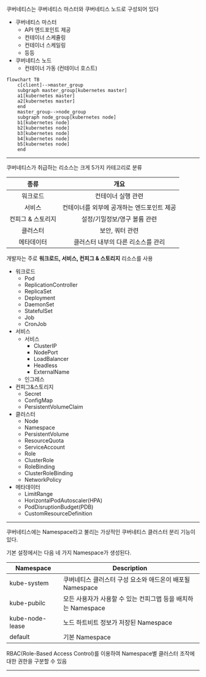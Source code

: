 쿠버네티스는 쿠버네티스 마스터와 쿠버네티스 노드로 구성되어 있다  
- 쿠버네티스 마스터
  - API 엔드포인트 제공
  - 컨테이너 스케쥴링
  - 컨테이너 스케일링
  - 등등
- 쿠버네티스 노드
  -  컨테이너 가동 (컨테이너 호스트)

```mermaid
flowchart TB
    c[client]-->master_group
    subgraph master_group[kubernetes master]
    a1[kubernetes master]
    a2[kubernetes master]
    end
    master_group-->node_group
    subgraph node_group[kubernetes node]
    b1[kubernetes node]
    b2[kubernetes node]
    b3[kubernetes node]
    b4[kubernetes node]
    b5[kubernetes node]
    end
```

---

쿠버네티스가 취급하는 리소스는 크게 5가지 카테고리로 분류

|     종류     |           개요            |
|:----------:|:-----------------------:|
|    워크로드    |       컨테이너 실행 관련        |
|    서비스     | 컨테이너를 외부에 공개하는 엔드포인트 제공 |
| 컨피그 & 스토리지 |    설정/기밀정보/영구 볼륨 관련     |
|    클러스터    |        보안, 쿼터 관련        |
|   메타데이터    |   클러스터 내부의 다른 리소스를 관리   |

개발자는 주로 **워크로드, 서비스, 컨피그 & 스토리지** 리소스를 사용

- 워크로드
  - Pod
  - ReplicationController
  - ReplicaSet
  - Deployment
  - DaemonSet
  - StatefulSet
  - Job
  - CronJob
- 서비스
  - 서비스
    - ClusterIP
    - NodePort
    - LoadBalancer
    - Headless
    - ExternalName
  - 인그레스
- 컨피그&스토리지
  - Secret
  - ConfigMap
  - PersistentVolumeClaim
- 클러스터
  - Node
  - Namespace
  - PersistentVolume
  - ResourceQuota
  - ServiceAccount
  - Role
  - ClusterRole
  - RoleBinding
  - ClusterRoleBinding
  - NetworkPolicy
- 메타데이터
  - LimitRange
  - HorizontalPodAutoscaler(HPA)
  - PodDisruptionBudget(PDB)
  - CustomResourceDefinition

---

쿠버네티스에는 Namespace라고 불리는 가상적인 쿠버네티스 클러스터 분리 기능이 있다.  

기본 설정에서는 다음 네 가지 Namespace가 생성된다.

| Namespace       | Description                             |
|-----------------|-----------------------------------------|
| kube-system     | 쿠버네티스 클러스터 구성 요소와 애드온이 배포될 Namespace    |
| kube-pubilc     | 모든 사용자가 사용할 수 있는 컨피그맵 등을 배치하는 Namespace |
| kube-node-lease | 노드 하트비트 정보가 저장된 Namespace               |
| default         | 기본 Namespace                            |

RBAC(Role-Based Access Control)를 이용하여 Namespace별 클러스터 조작에 대한 권한을 구분할 수 있음

___
